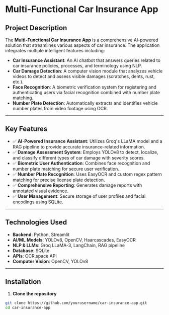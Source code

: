# Multi-Functional Car Insurance App

## Project Description

The **Multi-Functional Car Insurance App** is a comprehensive AI-powered solution that streamlines various aspects of car insurance. The application integrates multiple intelligent features including:

- **Car Insurance Assistant**: An AI chatbot that answers queries related to car insurance policies, processes, and terminology using NLP.
- **Car Damage Detection**: A computer vision module that analyzes vehicle videos to detect and assess visible damages (scratches, dents, rust, etc.).
- **Face Recognition**: A biometric verification system for registering and authenticating users via facial recognition combined with number plate matching.
- **Number Plate Detection**: Automatically extracts and identifies vehicle number plates from video footage using OCR.

---

## Key Features

- ✅ **AI-Powered Insurance Assistant**: Utilizes Groq's LLaMA model and a RAG pipeline to provide accurate insurance-related information.
- ✅ **Damage Assessment System**: Employs YOLOv8 to detect, localize, and classify different types of car damage with severity scores.
- ✅ **Biometric User Authentication**: Combines face recognition and number plate matching for secure user verification.
- ✅ **Number Plate Recognition**: Uses EasyOCR and custom regex pattern matching for precise license plate detection.
- ✅ **Comprehensive Reporting**: Generates damage reports with annotated visual evidence.
- ✅ **User Management**: Secure storage of user profiles and facial encodings using SQLite.

---

## Technologies Used

- **Backend**: Python, Streamlit  
- **AI/ML Models**: YOLOv8, OpenCV, Haarcascades, EasyOCR  
- **NLP & LLMs**: Groq LLaMA-3, LangChain, RAG pipeline  
- **Database**: SQLite  
- **APIs**: OCR.space API  
- **Computer Vision**: OpenCV, YOLOv8  

---

## Installation

1. **Clone the repository**

```bash
git clone https://github.com/yourusername/car-insurance-app.git
cd car-insurance-app
